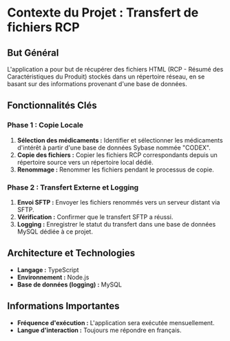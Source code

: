 # Contexte du Projet : Transfert de fichiers RCP

## But Général
L'application a pour but de récupérer des fichiers HTML (RCP - Résumé des Caractéristiques du Produit) stockés dans un répertoire réseau, en se basant sur des informations provenant d'une base de données.

## Fonctionnalités Clés

### Phase 1 : Copie Locale
1.  **Sélection des médicaments :** Identifier et sélectionner les médicaments d'intérêt à partir d'une base de données Sybase nommée "CODEX".
2.  **Copie des fichiers :** Copier les fichiers RCP correspondants depuis un répertoire source vers un répertoire local dédié.
3.  **Renommage :** Renommer les fichiers pendant le processus de copie.

### Phase 2 : Transfert Externe et Logging
1.  **Envoi SFTP :** Envoyer les fichiers renommés vers un serveur distant via SFTP.
2.  **Vérification :** Confirmer que le transfert SFTP a réussi.
3.  **Logging :** Enregistrer le statut du transfert dans une base de données MySQL dédiée à ce projet.

## Architecture et Technologies
-   **Langage :** TypeScript
-   **Environnement :** Node.js
-   **Base de données (logging) :** MySQL

## Informations Importantes
-   **Fréquence d'exécution :** L'application sera exécutée mensuellement.
-   **Langue d'interaction :** Toujours me répondre en français.